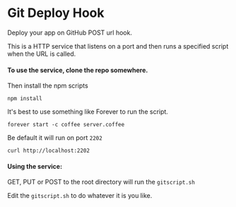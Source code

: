 # Git Deploy Hook
Deploy your app on GitHub POST url hook.

This is a HTTP service that listens on a port and then runs a specified script when the URL is called.

#### To use the service, clone the repo somewhere.

Then install the npm scripts


	npm install


It's best to use something like Forever to run the script.

	forever start -c coffee server.coffee

Be default it will run on port `2202`

	curl http://localhost:2202

#### Using the service:

GET, PUT or POST to the root directory will run the `gitscript.sh`

Edit the `gitscript.sh` to do whatever it is you like.
